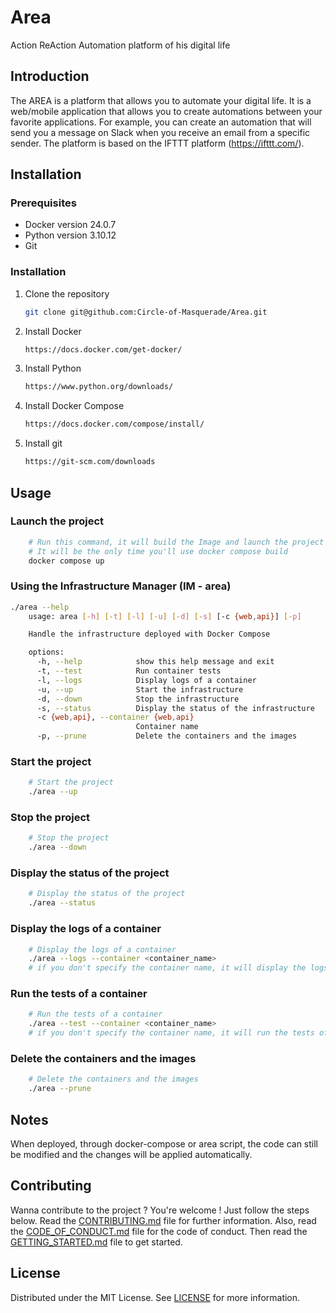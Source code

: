 # Area
Action ReAction Automation platform of his digital life

## Introduction
The AREA is a platform that allows you to automate your digital life. It is a web/mobile application that allows you to create automations between your favorite applications. For example, you can create an automation that will send you a message on Slack when you receive an email from a specific sender. The platform is based on the IFTTT platform (https://ifttt.com/).

## Installation

### Prerequisites

- Docker version 24.0.7
- Python version 3.10.12
- Git

### Installation

1. Clone the repository
   ```sh
   git clone git@github.com:Circle-of-Masquerade/Area.git
    ```

2. Install Docker
    ```sh
    https://docs.docker.com/get-docker/
    ```

3. Install Python
    ```sh
    https://www.python.org/downloads/
    ```

4. Install Docker Compose
    ```sh
    https://docs.docker.com/compose/install/
    ```

6. Install git
    ```sh
    https://git-scm.com/downloads
    ```

## Usage

### Launch the project
```sh
    # Run this command, it will build the Image and launch the project
    # It will be the only time you'll use docker compose build
    docker compose up
```

### Using the Infrastructure Manager (IM - area)

```sh
./area --help
    usage: area [-h] [-t] [-l] [-u] [-d] [-s] [-c {web,api}] [-p]

    Handle the infrastructure deployed with Docker Compose

    options:
      -h, --help            show this help message and exit
      -t, --test            Run container tests
      -l, --logs            Display logs of a container
      -u, --up              Start the infrastructure
      -d, --down            Stop the infrastructure
      -s, --status          Display the status of the infrastructure
      -c {web,api}, --container {web,api}
                            Container name
      -p, --prune           Delete the containers and the images

```

### Start the project

```sh
    # Start the project
    ./area --up
```

### Stop the project

```sh
    # Stop the project
    ./area --down
```

### Display the status of the project

```sh
    # Display the status of the project
    ./area --status
```

### Display the logs of a container

```sh
    # Display the logs of a container
    ./area --logs --container <container_name>
    # if you don't specify the container name, it will display the logs of all the containers
```

### Run the tests of a container

```sh
    # Run the tests of a container
    ./area --test --container <container_name>
    # if you don't specify the container name, it will run the tests of all the containers
```

### Delete the containers and the images

```sh
    # Delete the containers and the images
    ./area --prune
```

## Notes

When deployed, through docker-compose or area script, the code can still be modified and the changes will be applied automatically.

## Contributing

Wanna contribute to the project ? You're welcome ! Just follow the steps below.
Read the [CONTRIBUTING.md](doc/CONTRIBUTING.md) file for further information.
Also, read the [CODE_OF_CONDUCT.md](doc/CODE_OF_CONDUCT.md) file for the code of conduct.
Then read the [GETTING_STARTED.md](doc/GETTING_STARTED.md) file to get started.

## License

Distributed under the MIT License. See [LICENSE](LICENSE) for more information.
